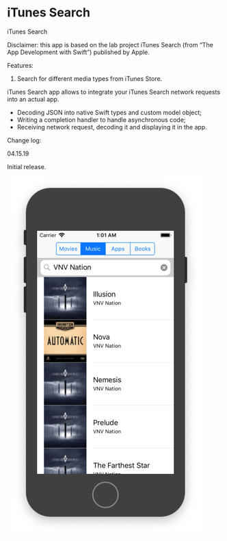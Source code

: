 # iTunes Search
iTunes Search

Disclaimer: this app is based on the lab project iTunes Search (from “The App Development with Swift”) published by Apple. 

Features:

1. Search for different media types from iTunes Store.

iTunes Search app allows to integrate your iTunes Search network requests into an actual app.

- Decoding JSON into native Swift types and custom model object;
- Writing a completion handler to handle asynchronous code;
- Receiving network request, decoding it and displaying it in the app.

Change log:

04.15.19

Initial release.

![Screen Shot](https://github.com/pavelseleznev/iTunesSearch/blob/master/Screen%20Shot.png)
